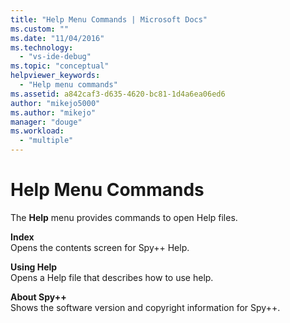 ```yaml
---
title: "Help Menu Commands | Microsoft Docs"
ms.custom: ""
ms.date: "11/04/2016"
ms.technology: 
  - "vs-ide-debug"
ms.topic: "conceptual"
helpviewer_keywords: 
  - "Help menu commands"
ms.assetid: a842caf3-d635-4620-bc81-1d4a6ea06ed6
author: "mikejo5000"
ms.author: "mikejo"
manager: "douge"
ms.workload: 
  - "multiple"
---
```

# Help Menu Commands
The **Help** menu provides commands to open Help files.  
  
 **Index**  
 Opens the contents screen for Spy++ Help.  
  
 **Using Help**  
 Opens a Help file that describes how to use help.  
  
 **About Spy++**  
 Shows the software version and copyright information for Spy++.